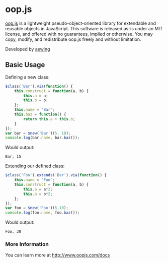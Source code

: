 # oop.js
[oop.js](http://www.oopjs.com) is a lightweight pseudo-object-oriented library for extendable and reusable objects in JavaScript.
This software is released as-is under an MIT license, and offered with no guarantees, implied or otherwise.
You may copy, modify, and redistribute oop.js freely and without limitation.

Developed by [aewing](http://www.github.com/aewing)

## Basic Usage
Defining a new class:
```javascript
$class('Bar').via(function() {
    this.construct = function(a, b) {
        this.a = a;
        this.b = b;    
    };
    this.name = 'Bar';
    this.baz = function() {
        return this.a + this.b;
    }
});
var bar = $new('Bar')(5, 10);
console.log(bar.name, bar.baz());
```
Would output:
```
Bar, 15
```

Extending our defined class:
```javascript
$class('Foo').extends('Bar').via(function() {
    this.name = 'Foo';
    this.construct = function(a, b) {
        this.a = a*2;
        this.b = b*2;
    };
});
var foo = $new('Foo')(5,10);
console.log(foo.name, foo.baz());
```
Would output:
```
Foo, 30
```

### More Information
You can learn more at http://www.oopjs.com/docs
